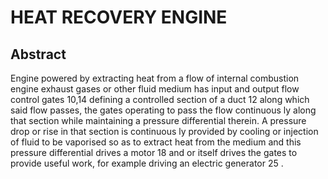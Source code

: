 # HEAT RECOVERY ENGINE

## Abstract
Engine powered by extracting heat from a flow of internal combustion engine exhaust gases or other fluid medium has input and output flow control gates 10,14 defining a controlled section of a duct 12 along which said flow passes, the gates operating to pass the flow continuous ly along that section while maintaining a pressure differential therein. A pressure drop or rise in that section is continuous ly provided by cooling or injection of fluid to be vaporised so as to extract heat from the medium and this pressure differential drives a motor 18 and or itself drives the gates to provide useful work, for example driving an electric generator 25 .